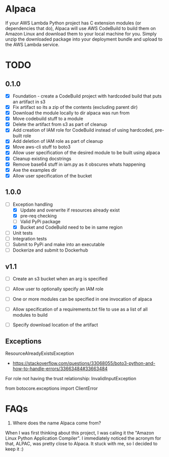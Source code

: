 # Alpaca
If your AWS Lambda Python project has C extension modules (or dependencies that do), Alpaca will use AWS CodeBuild to build them on Amazon Linux and download them to your local machine for you. Simply unzip the downloaded package into your deployment bundle and upload to the AWS Lambda service.

# TODO
## 0.1.0
- [X] Foundation - create a CodeBuild project with hardcoded build that puts an artifact in s3
- [X] Fix artifact so its a zip of the contents (excluding parent dir)
- [X] Download the module locally to dir alpaca was run from
- [X] Move codebuild stuff to a module
- [X] Delete the artifact from s3 as part of cleanup
- [X] Add creation of IAM role for CodeBuild instead of using hardcoded, pre-built role
- [X] Add deletion of IAM role as part of cleanup
- [X] Move aws-cli stuff to boto3
- [X] Allow user specification of the desired module to be built using alpaca
- [X] Cleanup existing docstrings
- [X] Remove base64 stuff in iam.py as it obscures whats happening
- [X] Axe the examples dir
- [X] Allow user specification of the bucket
## 1.0.0
- [ ] Exception handling
    - [X] Update and overwrite if resources already exist
    - [X] pre-req checking
    - [ ] Valid PyPi package
    - [X] Bucket and CodeBuild need to be in same region
- [ ] Unit tests
- [ ] Integration tests
- [ ] Submit to PyPi and make into an executable
- [ ] Dockerize and submit to Dockerhub
## v1.1
- [ ] Create an s3 bucket when an arg is specified
- [ ] Allow user to optionally specify an IAM role
- [ ] One or more modules can be specified in one invocation of alpaca
- [ ] Allow specification of a requirements.txt file to use as a list of all modules to build
- [ ] Specify download location of the artifact


## Exceptions
ResourceAlreadyExistsException
* https://stackoverflow.com/questions/33068055/boto3-python-and-how-to-handle-errors/33663484#33663484

For role not having the trust relationship: InvalidInputException

from botocore.exceptions import ClientError

# FAQs
1) Where does the name Alpaca come from?

When I was first thinking about this project, I was caling it the "Amazon Linux Python Application Compiler". I immediately noticed the acronym for that, ALPAC, was pretty close to Alpaca. It stuck with me, so I decided to keep it :)